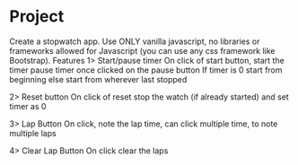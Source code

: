 # Project
Create a stopwatch app. Use ONLY vanilla javascript, no libraries or frameworks allowed for Javascript (you can use any css framework like Bootstrap).
Features
1> Start/pause timer
On click of start button, start the timer
pause timer once clicked on the pause button
If timer is 0 start from beginning else start from wherever last stopped

2> Reset button
On click of reset stop the watch (if already started) and set timer as 0

3> Lap Button
On click, note the lap time, can click multiple time, to note multiple laps

4> Clear Lap Button
On click clear the laps

